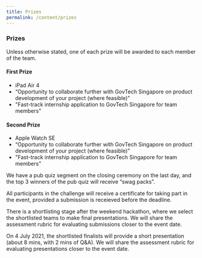 ```yaml
---
title: Prizes
permalink: /content/prizes
---
```


### **Prizes**
<!-- TODO don't forget to downsize the pictures! -->
Unless otherwise stated, one of each prize will be awarded to each member of the team.

#### **First Prize**
- iPad Air 4
- “Opportunity to collaborate further with GovTech Singapore on product development of your project (where feasible)”
- "Fast-track internship application to GovTech Singapore for team members"

#### **Second Prize**
- Apple Watch SE
- “Opportunity to collaborate further with GovTech Singapore on product development of your project (where feasible)”
- "Fast-track internship application to GovTech Singapore for team members"

We have a pub quiz segment on the closing ceremony on the last day, and the top 3 winners of the pub quiz will receive “swag packs”.

All participants in the challenge will receive a certificate for taking part in the event, provided a submission is receieved before the deadline.

There is a shortlisting stage after the weekend hackathon, where we select the shortlisted teams to make final presentations. We will share the assessment rubric for evaluating submissions closer to the event date.

On 4 July 2021, the shortlisted finalists will provide a short presentation (about 8 mins, with 2 mins of Q&A). We will share the assessment rubric for evaluating presentations closer to the event date.